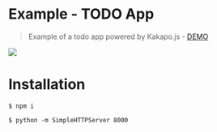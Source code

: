 # Example - TODO App
> Example of a todo app powered by Kakapo.js - [DEMO](https://kakapo-todo-app.firebaseapp.com/)

![](http://cl.ly/1K1z1G102X1P/Screen%20Recording%202016-05-16%20at%2010.06%20PM.gif)

# Installation

`$ npm i`

`$ python -m SimpleHTTPServer 8000`
